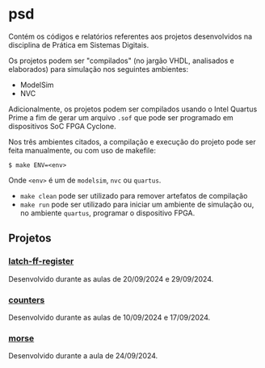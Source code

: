 psd
===

Contém os códigos e relatórios referentes aos projetos desenvolvidos na 
disciplina de Prática em Sistemas Digitais.

Os projetos podem ser "compilados" (no jargão VHDL, analisados e elaborados)
para simulação nos seguintes ambientes:

 - ModelSim
 - NVC

Adicionalmente, os projetos podem ser compilados usando o Intel Quartus Prime 
a fim de gerar um arquivo `.sof` que pode ser programado em dispositivos SoC
FPGA Cyclone.

Nos três ambientes citados, a compilação e execução do projeto pode ser feita 
manualmente, ou com uso de makefile:

```
$ make ENV=<env>
``` 

Onde `<env>` é um de `modelsim`, `nvc` ou `quartus`.

 - `make clean` pode ser utilizado para remover artefatos de compilação
 - `make run` pode ser utilizado para iniciar um ambiente de simulação
 ou, no ambiente `quartus`, programar o dispositivo FPGA.

## Projetos

### [latch-ff-register](./latch-ff-register)

Desenvolvido durante as aulas de 20/09/2024 e 29/09/2024.

### [counters](./counters)

Desenvolvido durante as aulas de 10/09/2024 e 17/09/2024. 

### [morse](./morse)

Desenvolvido durante a aula de 24/09/2024.
